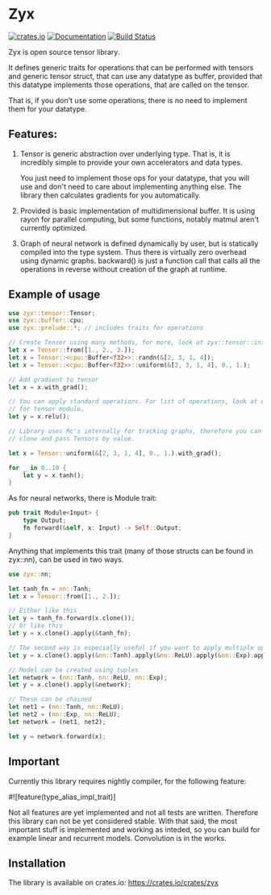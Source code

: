 # Zyx

[![crates.io](https://img.shields.io/crates/v/zyx.svg)](https://crates.io/crates/zyx)
[![Documentation](https://docs.rs/zyx/badge.svg)](https://docs.rs/zyx)
[![Build Status](https://travis-ci.org/btwiuse/zyx.svg?branch=master)](https://travis-ci.org/btwiuse/zyx)

Zyx is open source tensor library.

It defines generic traits for operations that can be performed
with tensors and generic tensor struct, that can use any datatype as buffer, provided
that this datatype implements those operations, that are called on the tensor.

That is, if you don't use some operations, there is no need to implement them
for your datatype.

## Features:
1. Tensor is generic abstraction over underlying type. That is,
   it is incredibly simple to provide your own accelerators
   and data types.

   You just need to implement those ops for your datatype, that you
   will use and don't need to care about implementing anything else.
   The library then calculates gradients for you automatically.

2. Provided is basic implementation of multidimensional buffer. It is using rayon
   for parallel computing, but some functions, notably matmul aren't currently optimized.

3. Graph of neural network is defined dynamically by user, but is statically compiled
   into the type system. Thus there is virtually zero overhead using dynamic graphs.
   backward() is just a function call that calls all the operations in reverse without creation
   of the graph at runtime.

## Example of usage

```rust
use zyx::tensor::Tensor;
use zyx::buffer::cpu;
use zyx::prelude::*; // includes traits for operations

// Create Tensor using many methods, for more, look at zyx::tensor::init.rs
let x = Tensor::from([1., 2., 3.]);
let x = Tensor::<cpu::Buffer<f32>>::randn(&[2, 3, 1, 4]);
let x = Tensor::<cpu::Buffer<f32>>::uniform(&[2, 3, 1, 4], 0., 1.);

// Add gradient to tensor
let x = x.with_grad();

// You can apply standard operations. For list of operations, look at documentation
// for tensor module.
let y = x.relu();

// Library uses Rc's internally for tracking graphs, therefore you can freely
// clone and pass Tensors by value.

let x = Tensor::uniform(&[2, 3, 1, 4], 0., 1.).with_grad();

for _ in 0..10 {
    let y = x.tanh();
}
```

As for neural networks, there is Module trait:

```rust
pub trait Module<Input> {
    type Output;
    fn forward(&self, x: Input) -> Self::Output;
}
```

Anything that implements this trait (many of those structs can be found in zyx::nn),
can be used in two ways.

```rust
use zyx::nn;

let tanh_fn = nn::Tanh;
let x = Tensor::from([1., 2.]);

// Either like this
let y = tanh_fn.forward(x.clone());
// Or like this
let y = x.clone().apply(&tanh_fn);

// The second way is especially useful if you want to apply multiple operations in sequence
let y = x.clone().apply(&nn::Tanh).apply(&nn::ReLU).apply(&nn::Exp).apply(&nn::Ln);

// Model can be created using tuples
let network = (nn::Tanh, nn::ReLU, nn::Exp);
let y = x.clone().apply(&network);

// These can be chained
let net1 = (nn::Tanh, nn::ReLU);
let net2 = (nn::Exp, nn::ReLU);
let network = (net1, net2);

let y = network.forward(x);
```

## Important

Currently this library requires nightly compiler, for the following feature:

#![feature(type_alias_impl_trait)]

Not all features are yet implemented and not all tests are written.
Therefore this library can not be yet considered stable.
With that said, the most important stuff is implemented and working
as inteded, so you can build for example linear and recurrent models.
Convolution is in the works.

## Installation

The library is available on crates.io: https://crates.io/crates/zyx
